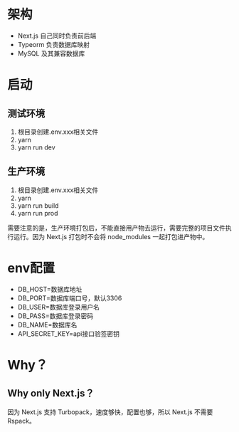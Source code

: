 # 架构
- Next.js 自己同时负责前后端
- Typeorm 负责数据库映射
- MySQL 及其兼容数据库

# 启动
## 测试环境
1. 根目录创建.env.xxx相关文件
2. yarn
3. yarn run dev

## 生产环境
1. 根目录创建.env.xxx相关文件
2. yarn
3. yarn run build
4. yarn run prod

需要注意的是，生产环境打包后，不能直接用产物去运行，需要完整的项目文件执行运行。因为 Next.js 打包时不会将 node_modules 一起打包进产物中。 

# env配置
- DB_HOST=数据库地址
- DB_PORT=数据库端口号，默认3306
- DB_USER=数据库登录用户名
- DB_PASS=数据库登录密码
- DB_NAME=数据库名
- API_SECRET_KEY=api接口验签密钥


# Why？
## Why only Next.js？
因为 Next.js 支持 Turbopack，速度够快，配置也够，所以 Next.js 不需要 Rspack。
